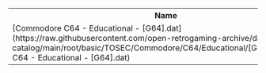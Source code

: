 <table>
<tr><th>Name</th><th>Size</th></tr>
<tr><td>[Commodore C64 - Educational - [G64].dat](https://raw.githubusercontent.com/open-retrogaming-archive/dat-catalog/main/root/basic/TOSEC/Commodore/C64/Educational/[G64]/Commodore C64 - Educational - [G64].dat)</td><td>197123</td></tr>
</table>
